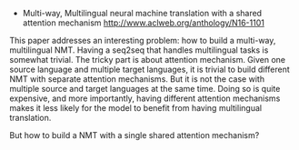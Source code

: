 - Multi-way, Multilingual neural machine translation with a shared attention mechanism http://www.aclweb.org/anthology/N16-1101

This paper addresses an interesting problem: how to build a multi-way, multilingual NMT. 
Having a seq2seq that handles multilingual tasks is somewhat trivial. The tricky part is about attention mechanism. Given one source language and multiple target languages, it is trivial to build
different NMT with separate attention mechanisms. But it is not the case with multiple source and target languages at the same time. Doing so is quite expensive, and more importantly, having different attention mechanisms makes it less likely for the model to benefit from having multilingual translation. 

But how to build a NMT with a single shared attention mechanism?



